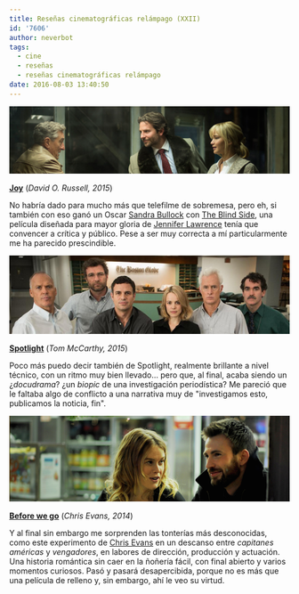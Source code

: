 ```yaml
---
title: Reseñas cinematográficas relámpago (XXII)
id: '7606'
author: neverbot
tags:
  - cine
  - reseñas
  - reseñas cinematográficas relámpago
date: 2016-08-03 13:40:50
---
```


[![](./resenas-cinematograficas-relampago-xxii/joy.png)](./resenas-cinematograficas-relampago-xxii/joy.png)

**[Joy](http://www.imdb.com/title/tt2446980/)** (_David O. Russell, 2015_)

No habría dado para mucho más que telefilme de sobremesa, pero eh, si también con eso ganó un Oscar [Sandra Bullock](http://www.imdb.com/name/nm0000113/) con [The Blind Side](http://www.imdb.com/title/tt0878804/), una película diseñada para mayor gloria de [Jennifer Lawrence](http://www.imdb.com/name/nm2225369/) tenía que convencer a crítica y público. Pese a ser muy correcta a mí particularmente me ha parecido prescindible.

[![](./resenas-cinematograficas-relampago-xxii/spotlight.png)](./resenas-cinematograficas-relampago-xxii/spotlight.png)

**[Spotlight](http://www.imdb.com/title/tt1895587/)** (_Tom McCarthy, 2015_)

Poco más puedo decir también de Spotlight, realmente brillante a nivel técnico, con un ritmo muy bien llevado... pero que, al final, acaba siendo un ¿_docudrama_? ¿un _biopic_ de una investigación periodística? Me pareció que le faltaba algo de conflicto a una narrativa muy de "investigamos esto, publicamos la noticia, fin".

[![](./resenas-cinematograficas-relampago-xxii/before-we-go.png)](./resenas-cinematograficas-relampago-xxii/before-we-go.png)

**[Before we go](http://www.imdb.com/title/tt0443465/)** (_Chris Evans, 2014_)

Y al final sin embargo me sorprenden las tonterías más desconocidas, como este experimento de [Chris Evans](http://www.imdb.com/name/nm0262635/) en un descanso entre _capitanes américas_ y _vengadores_, en labores de dirección, producción y actuación. Una historia romántica sin caer en la ñoñería fácil, con final abierto y varios momentos curiosos. Pasó y pasará desapercibida, porque no es más que una película de relleno y, sin embargo, ahí le veo su virtud.
